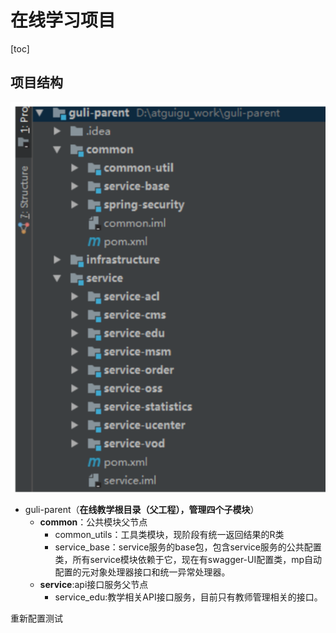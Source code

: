 # 在线学习项目

[toc]

## 项目结构

![](./img/image-20201221162337960.png)

- guli-parent（**在线教学根目录（父工程），管理四个子模块**）
  - **common**：公共模块父节点
    - common_utils：工具类模块，现阶段有统一返回结果的R类
    - service_base：service服务的base包，包含service服务的公共配置类，所有service模块依赖于它，现在有swagger-UI配置类，mp自动配置的元对象处理器接口和统一异常处理器。
  - **service**:api接口服务父节点
    - service_edu:教学相关API接口服务，目前只有教师管理相关的接口。

重新配置测试





